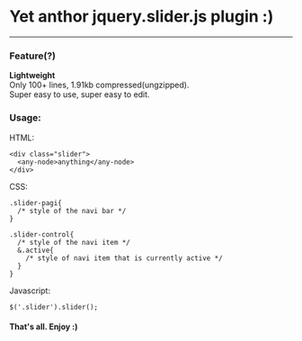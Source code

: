 Yet anthor jquery.slider.js plugin :)
==

---

### Feature(?)

**Lightweight**   
Only 100+ lines, 1.91kb compressed(ungzipped).    
Super easy to use, super easy to edit.   

### Usage:

HTML:
```
<div class="slider">
  <any-node>anything</any-node>
</div>
```

CSS:
```
.slider-pagi{
  /* style of the navi bar */
}

.slider-control{
  /* style of the navi item */
  &.active{
    /* style of navi item that is currently active */
  }
}
```

Javascript:
```
$('.slider').slider();
```

#### That's all. Enjoy :)